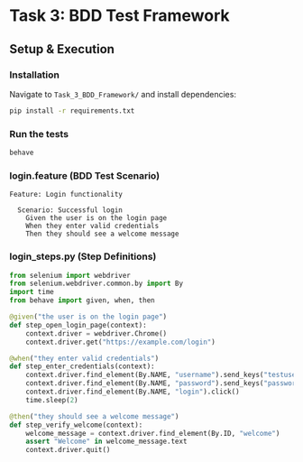 # Task 3: BDD Test Framework

## Setup & Execution

### Installation
Navigate to `Task_3_BDD_Framework/` and install dependencies:
```sh
pip install -r requirements.txt
```

### Run the tests
```sh
behave
```

### **login.feature** (BDD Test Scenario)
```gherkin
Feature: Login functionality

  Scenario: Successful login
    Given the user is on the login page
    When they enter valid credentials
    Then they should see a welcome message
```

### **login_steps.py** (Step Definitions)
```python
from selenium import webdriver
from selenium.webdriver.common.by import By
import time
from behave import given, when, then

@given("the user is on the login page")
def step_open_login_page(context):
    context.driver = webdriver.Chrome()
    context.driver.get("https://example.com/login")

@when("they enter valid credentials")
def step_enter_credentials(context):
    context.driver.find_element(By.NAME, "username").send_keys("testuser")
    context.driver.find_element(By.NAME, "password").send_keys("password123")
    context.driver.find_element(By.NAME, "login").click()
    time.sleep(2)

@then("they should see a welcome message")
def step_verify_welcome(context):
    welcome_message = context.driver.find_element(By.ID, "welcome")
    assert "Welcome" in welcome_message.text
    context.driver.quit()
